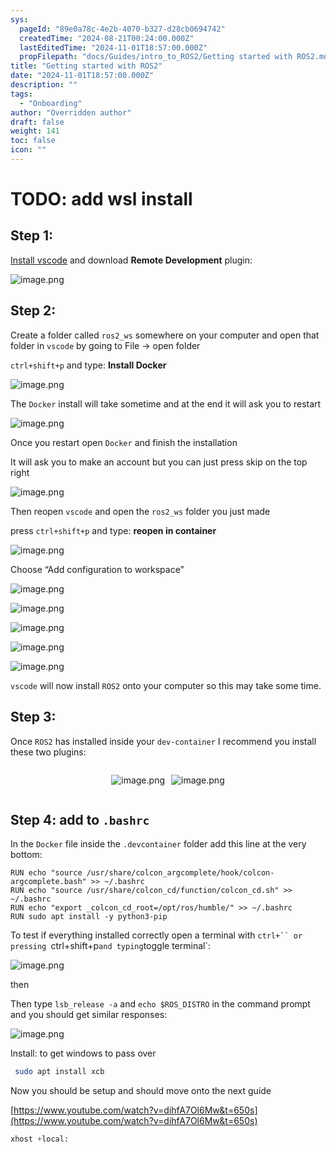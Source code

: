 ```yaml
---
sys:
  pageId: "89e0a78c-4e2b-4070-b327-d28cb0694742"
  createdTime: "2024-08-21T00:24:00.000Z"
  lastEditedTime: "2024-11-01T18:57:00.000Z"
  propFilepath: "docs/Guides/intro_to_ROS2/Getting started with ROS2.md"
title: "Getting started with ROS2"
date: "2024-11-01T18:57:00.000Z"
description: ""
tags:
  - "Onboarding"
author: "Overridden author"
draft: false
weight: 141
toc: false
icon: ""
---
```


# TODO: add wsl install

## Step 1:

[Install vscode](https://code.visualstudio.com/download) and download **Remote Development** plugin:

![image.png](https://prod-files-secure.s3.us-west-2.amazonaws.com/d518164a-d88e-44d1-a4ee-3adb3bd8bce0/efb52993-1881-4a40-b95e-6f020334f022/image.png?X-Amz-Algorithm=AWS4-HMAC-SHA256&X-Amz-Content-Sha256=UNSIGNED-PAYLOAD&X-Amz-Credential=ASIAZI2LB466UK2YUP5Z%2F20250402%2Fus-west-2%2Fs3%2Faws4_request&X-Amz-Date=20250402T061221Z&X-Amz-Expires=3600&X-Amz-Security-Token=IQoJb3JpZ2luX2VjEGUaCXVzLXdlc3QtMiJIMEYCIQCw7JnlBy4RbDeouWlWXi2pGNQ1veiuia1vln4ug2xDJQIhANJ2BVHYzbcB4AFL3ZM%2FT9p6YvqUWIypaQ5u0bJUjFJeKogECM7%2F%2F%2F%2F%2F%2F%2F%2F%2F%2FwEQABoMNjM3NDIzMTgzODA1Igw9QRP43Qb%2FALETZUcq3AM%2B4r%2FLP%2FeubntYjMq72jC3I4VuD6CWd6tdUq88aVkglKqNRZWIWmLREmiQLK9dXr7dexWRuAto4gkfRJrCrlaaRi40l%2FkPHW8M1HJRWkJTp97ZviQxJfhBOAMngTc9jfUcYCvvZU%2BzP3gSYHNbBbUOYH8a8HR5aFy3C%2FXNRR7ExYEtGe5UGS792GPqqeO9gyMcLj1PhkPF%2BGFTtSKK22LeY81LaD8R1Va7TbEwvQ5nlChJbOacZrrWgtxeWpF33wCovNR1TF4%2BQrTAmKlsHR1DW%2BKkdCxiDsKIRZcUBYS9CniOhKq3WCJJhPeic2jO7fuiMBzff1Tw1D0rJJ82VoyG5Z71ndJq3w8UWcDT29CCfBdiFKlWwrEtVeCvs2xjI5beMQahQ9oAlA21Wq2Ae5UbP%2F8QefPsNjRjnrLEoyxI4SbQZc6j7kHZxiuXM5%2F8yMFFiIxBMEa%2BRk%2FJDtNlSJqRtEJ0u182rHzkC8WdcOmEvxnmJ4VpN5HlAuUZPB5Mxk%2Bx2Q%2BMnUOfN1r020WTga%2FXwX4M4mwfPw4qrsqjPQi73pVHcXXWILZG80yBcbZYwpDlsIJPE9ld%2FydqxF8vBFx4cPDfBnHAzQK60BPcMAcIb4%2Fbh9iGOuKY7Rr8WjD9irO%2FBjqkAdsA0q2Z2iTeP9cG4sGgJd2ByOKbsh0s%2BjZrfNrBijiM76nEXHxYPNJKrOAhEuKB1a%2Ba5OpzYDX9cXetJQCafZ%2FCVMwIGD8z82v7l0HHwE3qu0xQlVva1XpMHdKQRarxZlXSyKgR2yATb9njHyJcs8LW95iPRMxWnTRcvBSUi9n9uNNYEw2GEXbYCJLS%2BTEJwqgBnEsHwDUTjFj94WWDAgDJzL%2Fc&X-Amz-Signature=e6f6710f70ed077f2cbaeb25c03433909f5c42bd6887f331d04fea0f71821cdd&X-Amz-SignedHeaders=host&x-id=GetObject)

## Step 2:

Create a folder called `ros2_ws` somewhere on your computer and open that folder in `vscode` by going to File → open folder 

`ctrl+shift+p` and type: **Install Docker**

![image.png](https://prod-files-secure.s3.us-west-2.amazonaws.com/d518164a-d88e-44d1-a4ee-3adb3bd8bce0/2269dc0e-1cd5-47ff-bceb-c04ad9b2eab0/image.png?X-Amz-Algorithm=AWS4-HMAC-SHA256&X-Amz-Content-Sha256=UNSIGNED-PAYLOAD&X-Amz-Credential=ASIAZI2LB466UK2YUP5Z%2F20250402%2Fus-west-2%2Fs3%2Faws4_request&X-Amz-Date=20250402T061221Z&X-Amz-Expires=3600&X-Amz-Security-Token=IQoJb3JpZ2luX2VjEGUaCXVzLXdlc3QtMiJIMEYCIQCw7JnlBy4RbDeouWlWXi2pGNQ1veiuia1vln4ug2xDJQIhANJ2BVHYzbcB4AFL3ZM%2FT9p6YvqUWIypaQ5u0bJUjFJeKogECM7%2F%2F%2F%2F%2F%2F%2F%2F%2F%2FwEQABoMNjM3NDIzMTgzODA1Igw9QRP43Qb%2FALETZUcq3AM%2B4r%2FLP%2FeubntYjMq72jC3I4VuD6CWd6tdUq88aVkglKqNRZWIWmLREmiQLK9dXr7dexWRuAto4gkfRJrCrlaaRi40l%2FkPHW8M1HJRWkJTp97ZviQxJfhBOAMngTc9jfUcYCvvZU%2BzP3gSYHNbBbUOYH8a8HR5aFy3C%2FXNRR7ExYEtGe5UGS792GPqqeO9gyMcLj1PhkPF%2BGFTtSKK22LeY81LaD8R1Va7TbEwvQ5nlChJbOacZrrWgtxeWpF33wCovNR1TF4%2BQrTAmKlsHR1DW%2BKkdCxiDsKIRZcUBYS9CniOhKq3WCJJhPeic2jO7fuiMBzff1Tw1D0rJJ82VoyG5Z71ndJq3w8UWcDT29CCfBdiFKlWwrEtVeCvs2xjI5beMQahQ9oAlA21Wq2Ae5UbP%2F8QefPsNjRjnrLEoyxI4SbQZc6j7kHZxiuXM5%2F8yMFFiIxBMEa%2BRk%2FJDtNlSJqRtEJ0u182rHzkC8WdcOmEvxnmJ4VpN5HlAuUZPB5Mxk%2Bx2Q%2BMnUOfN1r020WTga%2FXwX4M4mwfPw4qrsqjPQi73pVHcXXWILZG80yBcbZYwpDlsIJPE9ld%2FydqxF8vBFx4cPDfBnHAzQK60BPcMAcIb4%2Fbh9iGOuKY7Rr8WjD9irO%2FBjqkAdsA0q2Z2iTeP9cG4sGgJd2ByOKbsh0s%2BjZrfNrBijiM76nEXHxYPNJKrOAhEuKB1a%2Ba5OpzYDX9cXetJQCafZ%2FCVMwIGD8z82v7l0HHwE3qu0xQlVva1XpMHdKQRarxZlXSyKgR2yATb9njHyJcs8LW95iPRMxWnTRcvBSUi9n9uNNYEw2GEXbYCJLS%2BTEJwqgBnEsHwDUTjFj94WWDAgDJzL%2Fc&X-Amz-Signature=6657879b4ab9b4d8b87836fbb5f588bf9be30b476195314bc94e5cf5d69c3e29&X-Amz-SignedHeaders=host&x-id=GetObject)

The `Docker` install will take sometime and at the end it will ask you to restart

![image.png](https://prod-files-secure.s3.us-west-2.amazonaws.com/d518164a-d88e-44d1-a4ee-3adb3bd8bce0/ed233f78-be33-4b1f-b89c-9c346c0e961e/image.png?X-Amz-Algorithm=AWS4-HMAC-SHA256&X-Amz-Content-Sha256=UNSIGNED-PAYLOAD&X-Amz-Credential=ASIAZI2LB466UK2YUP5Z%2F20250402%2Fus-west-2%2Fs3%2Faws4_request&X-Amz-Date=20250402T061221Z&X-Amz-Expires=3600&X-Amz-Security-Token=IQoJb3JpZ2luX2VjEGUaCXVzLXdlc3QtMiJIMEYCIQCw7JnlBy4RbDeouWlWXi2pGNQ1veiuia1vln4ug2xDJQIhANJ2BVHYzbcB4AFL3ZM%2FT9p6YvqUWIypaQ5u0bJUjFJeKogECM7%2F%2F%2F%2F%2F%2F%2F%2F%2F%2FwEQABoMNjM3NDIzMTgzODA1Igw9QRP43Qb%2FALETZUcq3AM%2B4r%2FLP%2FeubntYjMq72jC3I4VuD6CWd6tdUq88aVkglKqNRZWIWmLREmiQLK9dXr7dexWRuAto4gkfRJrCrlaaRi40l%2FkPHW8M1HJRWkJTp97ZviQxJfhBOAMngTc9jfUcYCvvZU%2BzP3gSYHNbBbUOYH8a8HR5aFy3C%2FXNRR7ExYEtGe5UGS792GPqqeO9gyMcLj1PhkPF%2BGFTtSKK22LeY81LaD8R1Va7TbEwvQ5nlChJbOacZrrWgtxeWpF33wCovNR1TF4%2BQrTAmKlsHR1DW%2BKkdCxiDsKIRZcUBYS9CniOhKq3WCJJhPeic2jO7fuiMBzff1Tw1D0rJJ82VoyG5Z71ndJq3w8UWcDT29CCfBdiFKlWwrEtVeCvs2xjI5beMQahQ9oAlA21Wq2Ae5UbP%2F8QefPsNjRjnrLEoyxI4SbQZc6j7kHZxiuXM5%2F8yMFFiIxBMEa%2BRk%2FJDtNlSJqRtEJ0u182rHzkC8WdcOmEvxnmJ4VpN5HlAuUZPB5Mxk%2Bx2Q%2BMnUOfN1r020WTga%2FXwX4M4mwfPw4qrsqjPQi73pVHcXXWILZG80yBcbZYwpDlsIJPE9ld%2FydqxF8vBFx4cPDfBnHAzQK60BPcMAcIb4%2Fbh9iGOuKY7Rr8WjD9irO%2FBjqkAdsA0q2Z2iTeP9cG4sGgJd2ByOKbsh0s%2BjZrfNrBijiM76nEXHxYPNJKrOAhEuKB1a%2Ba5OpzYDX9cXetJQCafZ%2FCVMwIGD8z82v7l0HHwE3qu0xQlVva1XpMHdKQRarxZlXSyKgR2yATb9njHyJcs8LW95iPRMxWnTRcvBSUi9n9uNNYEw2GEXbYCJLS%2BTEJwqgBnEsHwDUTjFj94WWDAgDJzL%2Fc&X-Amz-Signature=a73a3d8473d2f62cf6dab81c4dc19de54c8294496f66a9cf18cbdba5251f8d73&X-Amz-SignedHeaders=host&x-id=GetObject)

Once you restart open `Docker` and finish the installation

It will ask you to make an account but you can just press skip on the top right

![image.png](https://prod-files-secure.s3.us-west-2.amazonaws.com/d518164a-d88e-44d1-a4ee-3adb3bd8bce0/21010ad9-1659-4fd9-9f59-9932a09b2a3d/image.png?X-Amz-Algorithm=AWS4-HMAC-SHA256&X-Amz-Content-Sha256=UNSIGNED-PAYLOAD&X-Amz-Credential=ASIAZI2LB466UK2YUP5Z%2F20250402%2Fus-west-2%2Fs3%2Faws4_request&X-Amz-Date=20250402T061221Z&X-Amz-Expires=3600&X-Amz-Security-Token=IQoJb3JpZ2luX2VjEGUaCXVzLXdlc3QtMiJIMEYCIQCw7JnlBy4RbDeouWlWXi2pGNQ1veiuia1vln4ug2xDJQIhANJ2BVHYzbcB4AFL3ZM%2FT9p6YvqUWIypaQ5u0bJUjFJeKogECM7%2F%2F%2F%2F%2F%2F%2F%2F%2F%2FwEQABoMNjM3NDIzMTgzODA1Igw9QRP43Qb%2FALETZUcq3AM%2B4r%2FLP%2FeubntYjMq72jC3I4VuD6CWd6tdUq88aVkglKqNRZWIWmLREmiQLK9dXr7dexWRuAto4gkfRJrCrlaaRi40l%2FkPHW8M1HJRWkJTp97ZviQxJfhBOAMngTc9jfUcYCvvZU%2BzP3gSYHNbBbUOYH8a8HR5aFy3C%2FXNRR7ExYEtGe5UGS792GPqqeO9gyMcLj1PhkPF%2BGFTtSKK22LeY81LaD8R1Va7TbEwvQ5nlChJbOacZrrWgtxeWpF33wCovNR1TF4%2BQrTAmKlsHR1DW%2BKkdCxiDsKIRZcUBYS9CniOhKq3WCJJhPeic2jO7fuiMBzff1Tw1D0rJJ82VoyG5Z71ndJq3w8UWcDT29CCfBdiFKlWwrEtVeCvs2xjI5beMQahQ9oAlA21Wq2Ae5UbP%2F8QefPsNjRjnrLEoyxI4SbQZc6j7kHZxiuXM5%2F8yMFFiIxBMEa%2BRk%2FJDtNlSJqRtEJ0u182rHzkC8WdcOmEvxnmJ4VpN5HlAuUZPB5Mxk%2Bx2Q%2BMnUOfN1r020WTga%2FXwX4M4mwfPw4qrsqjPQi73pVHcXXWILZG80yBcbZYwpDlsIJPE9ld%2FydqxF8vBFx4cPDfBnHAzQK60BPcMAcIb4%2Fbh9iGOuKY7Rr8WjD9irO%2FBjqkAdsA0q2Z2iTeP9cG4sGgJd2ByOKbsh0s%2BjZrfNrBijiM76nEXHxYPNJKrOAhEuKB1a%2Ba5OpzYDX9cXetJQCafZ%2FCVMwIGD8z82v7l0HHwE3qu0xQlVva1XpMHdKQRarxZlXSyKgR2yATb9njHyJcs8LW95iPRMxWnTRcvBSUi9n9uNNYEw2GEXbYCJLS%2BTEJwqgBnEsHwDUTjFj94WWDAgDJzL%2Fc&X-Amz-Signature=b734e9c58ee0d5a15367e3d4f71fd6a41d6a97d7a0b7960ac1d67ff71c71f274&X-Amz-SignedHeaders=host&x-id=GetObject)

Then reopen `vscode` and open the `ros2_ws` folder you just made

press `ctrl+shift+p` and type: **reopen in container**

![image.png](https://prod-files-secure.s3.us-west-2.amazonaws.com/d518164a-d88e-44d1-a4ee-3adb3bd8bce0/4e93b8c2-41ad-488c-8095-c74205196118/image.png?X-Amz-Algorithm=AWS4-HMAC-SHA256&X-Amz-Content-Sha256=UNSIGNED-PAYLOAD&X-Amz-Credential=ASIAZI2LB466UK2YUP5Z%2F20250402%2Fus-west-2%2Fs3%2Faws4_request&X-Amz-Date=20250402T061221Z&X-Amz-Expires=3600&X-Amz-Security-Token=IQoJb3JpZ2luX2VjEGUaCXVzLXdlc3QtMiJIMEYCIQCw7JnlBy4RbDeouWlWXi2pGNQ1veiuia1vln4ug2xDJQIhANJ2BVHYzbcB4AFL3ZM%2FT9p6YvqUWIypaQ5u0bJUjFJeKogECM7%2F%2F%2F%2F%2F%2F%2F%2F%2F%2FwEQABoMNjM3NDIzMTgzODA1Igw9QRP43Qb%2FALETZUcq3AM%2B4r%2FLP%2FeubntYjMq72jC3I4VuD6CWd6tdUq88aVkglKqNRZWIWmLREmiQLK9dXr7dexWRuAto4gkfRJrCrlaaRi40l%2FkPHW8M1HJRWkJTp97ZviQxJfhBOAMngTc9jfUcYCvvZU%2BzP3gSYHNbBbUOYH8a8HR5aFy3C%2FXNRR7ExYEtGe5UGS792GPqqeO9gyMcLj1PhkPF%2BGFTtSKK22LeY81LaD8R1Va7TbEwvQ5nlChJbOacZrrWgtxeWpF33wCovNR1TF4%2BQrTAmKlsHR1DW%2BKkdCxiDsKIRZcUBYS9CniOhKq3WCJJhPeic2jO7fuiMBzff1Tw1D0rJJ82VoyG5Z71ndJq3w8UWcDT29CCfBdiFKlWwrEtVeCvs2xjI5beMQahQ9oAlA21Wq2Ae5UbP%2F8QefPsNjRjnrLEoyxI4SbQZc6j7kHZxiuXM5%2F8yMFFiIxBMEa%2BRk%2FJDtNlSJqRtEJ0u182rHzkC8WdcOmEvxnmJ4VpN5HlAuUZPB5Mxk%2Bx2Q%2BMnUOfN1r020WTga%2FXwX4M4mwfPw4qrsqjPQi73pVHcXXWILZG80yBcbZYwpDlsIJPE9ld%2FydqxF8vBFx4cPDfBnHAzQK60BPcMAcIb4%2Fbh9iGOuKY7Rr8WjD9irO%2FBjqkAdsA0q2Z2iTeP9cG4sGgJd2ByOKbsh0s%2BjZrfNrBijiM76nEXHxYPNJKrOAhEuKB1a%2Ba5OpzYDX9cXetJQCafZ%2FCVMwIGD8z82v7l0HHwE3qu0xQlVva1XpMHdKQRarxZlXSyKgR2yATb9njHyJcs8LW95iPRMxWnTRcvBSUi9n9uNNYEw2GEXbYCJLS%2BTEJwqgBnEsHwDUTjFj94WWDAgDJzL%2Fc&X-Amz-Signature=79a30cfd7473bc216ceb2e468b6743560ab1dbfc45cf2de80085736e5868c0f6&X-Amz-SignedHeaders=host&x-id=GetObject)

Choose “Add configuration to workspace”

![image.png](https://prod-files-secure.s3.us-west-2.amazonaws.com/d518164a-d88e-44d1-a4ee-3adb3bd8bce0/9560b282-5060-4989-ba37-97e7b2c22476/image.png?X-Amz-Algorithm=AWS4-HMAC-SHA256&X-Amz-Content-Sha256=UNSIGNED-PAYLOAD&X-Amz-Credential=ASIAZI2LB466UK2YUP5Z%2F20250402%2Fus-west-2%2Fs3%2Faws4_request&X-Amz-Date=20250402T061221Z&X-Amz-Expires=3600&X-Amz-Security-Token=IQoJb3JpZ2luX2VjEGUaCXVzLXdlc3QtMiJIMEYCIQCw7JnlBy4RbDeouWlWXi2pGNQ1veiuia1vln4ug2xDJQIhANJ2BVHYzbcB4AFL3ZM%2FT9p6YvqUWIypaQ5u0bJUjFJeKogECM7%2F%2F%2F%2F%2F%2F%2F%2F%2F%2FwEQABoMNjM3NDIzMTgzODA1Igw9QRP43Qb%2FALETZUcq3AM%2B4r%2FLP%2FeubntYjMq72jC3I4VuD6CWd6tdUq88aVkglKqNRZWIWmLREmiQLK9dXr7dexWRuAto4gkfRJrCrlaaRi40l%2FkPHW8M1HJRWkJTp97ZviQxJfhBOAMngTc9jfUcYCvvZU%2BzP3gSYHNbBbUOYH8a8HR5aFy3C%2FXNRR7ExYEtGe5UGS792GPqqeO9gyMcLj1PhkPF%2BGFTtSKK22LeY81LaD8R1Va7TbEwvQ5nlChJbOacZrrWgtxeWpF33wCovNR1TF4%2BQrTAmKlsHR1DW%2BKkdCxiDsKIRZcUBYS9CniOhKq3WCJJhPeic2jO7fuiMBzff1Tw1D0rJJ82VoyG5Z71ndJq3w8UWcDT29CCfBdiFKlWwrEtVeCvs2xjI5beMQahQ9oAlA21Wq2Ae5UbP%2F8QefPsNjRjnrLEoyxI4SbQZc6j7kHZxiuXM5%2F8yMFFiIxBMEa%2BRk%2FJDtNlSJqRtEJ0u182rHzkC8WdcOmEvxnmJ4VpN5HlAuUZPB5Mxk%2Bx2Q%2BMnUOfN1r020WTga%2FXwX4M4mwfPw4qrsqjPQi73pVHcXXWILZG80yBcbZYwpDlsIJPE9ld%2FydqxF8vBFx4cPDfBnHAzQK60BPcMAcIb4%2Fbh9iGOuKY7Rr8WjD9irO%2FBjqkAdsA0q2Z2iTeP9cG4sGgJd2ByOKbsh0s%2BjZrfNrBijiM76nEXHxYPNJKrOAhEuKB1a%2Ba5OpzYDX9cXetJQCafZ%2FCVMwIGD8z82v7l0HHwE3qu0xQlVva1XpMHdKQRarxZlXSyKgR2yATb9njHyJcs8LW95iPRMxWnTRcvBSUi9n9uNNYEw2GEXbYCJLS%2BTEJwqgBnEsHwDUTjFj94WWDAgDJzL%2Fc&X-Amz-Signature=f06fdc7ecd1762dc579bfe56edbb1facab538bd122ef3a61cade3656d7311066&X-Amz-SignedHeaders=host&x-id=GetObject)

![image.png](https://prod-files-secure.s3.us-west-2.amazonaws.com/d518164a-d88e-44d1-a4ee-3adb3bd8bce0/2ee63f81-886b-48e8-a553-dc6e5eac99e4/image.png?X-Amz-Algorithm=AWS4-HMAC-SHA256&X-Amz-Content-Sha256=UNSIGNED-PAYLOAD&X-Amz-Credential=ASIAZI2LB466UK2YUP5Z%2F20250402%2Fus-west-2%2Fs3%2Faws4_request&X-Amz-Date=20250402T061221Z&X-Amz-Expires=3600&X-Amz-Security-Token=IQoJb3JpZ2luX2VjEGUaCXVzLXdlc3QtMiJIMEYCIQCw7JnlBy4RbDeouWlWXi2pGNQ1veiuia1vln4ug2xDJQIhANJ2BVHYzbcB4AFL3ZM%2FT9p6YvqUWIypaQ5u0bJUjFJeKogECM7%2F%2F%2F%2F%2F%2F%2F%2F%2F%2FwEQABoMNjM3NDIzMTgzODA1Igw9QRP43Qb%2FALETZUcq3AM%2B4r%2FLP%2FeubntYjMq72jC3I4VuD6CWd6tdUq88aVkglKqNRZWIWmLREmiQLK9dXr7dexWRuAto4gkfRJrCrlaaRi40l%2FkPHW8M1HJRWkJTp97ZviQxJfhBOAMngTc9jfUcYCvvZU%2BzP3gSYHNbBbUOYH8a8HR5aFy3C%2FXNRR7ExYEtGe5UGS792GPqqeO9gyMcLj1PhkPF%2BGFTtSKK22LeY81LaD8R1Va7TbEwvQ5nlChJbOacZrrWgtxeWpF33wCovNR1TF4%2BQrTAmKlsHR1DW%2BKkdCxiDsKIRZcUBYS9CniOhKq3WCJJhPeic2jO7fuiMBzff1Tw1D0rJJ82VoyG5Z71ndJq3w8UWcDT29CCfBdiFKlWwrEtVeCvs2xjI5beMQahQ9oAlA21Wq2Ae5UbP%2F8QefPsNjRjnrLEoyxI4SbQZc6j7kHZxiuXM5%2F8yMFFiIxBMEa%2BRk%2FJDtNlSJqRtEJ0u182rHzkC8WdcOmEvxnmJ4VpN5HlAuUZPB5Mxk%2Bx2Q%2BMnUOfN1r020WTga%2FXwX4M4mwfPw4qrsqjPQi73pVHcXXWILZG80yBcbZYwpDlsIJPE9ld%2FydqxF8vBFx4cPDfBnHAzQK60BPcMAcIb4%2Fbh9iGOuKY7Rr8WjD9irO%2FBjqkAdsA0q2Z2iTeP9cG4sGgJd2ByOKbsh0s%2BjZrfNrBijiM76nEXHxYPNJKrOAhEuKB1a%2Ba5OpzYDX9cXetJQCafZ%2FCVMwIGD8z82v7l0HHwE3qu0xQlVva1XpMHdKQRarxZlXSyKgR2yATb9njHyJcs8LW95iPRMxWnTRcvBSUi9n9uNNYEw2GEXbYCJLS%2BTEJwqgBnEsHwDUTjFj94WWDAgDJzL%2Fc&X-Amz-Signature=4ff813ed9f527f6b5cae0d11fb00ff0346b879a13e7a25a5e8d39beed8b73f7d&X-Amz-SignedHeaders=host&x-id=GetObject)

![image.png](https://prod-files-secure.s3.us-west-2.amazonaws.com/d518164a-d88e-44d1-a4ee-3adb3bd8bce0/ae1580b2-b048-407e-aed9-b584224a7a04/image.png?X-Amz-Algorithm=AWS4-HMAC-SHA256&X-Amz-Content-Sha256=UNSIGNED-PAYLOAD&X-Amz-Credential=ASIAZI2LB466UK2YUP5Z%2F20250402%2Fus-west-2%2Fs3%2Faws4_request&X-Amz-Date=20250402T061221Z&X-Amz-Expires=3600&X-Amz-Security-Token=IQoJb3JpZ2luX2VjEGUaCXVzLXdlc3QtMiJIMEYCIQCw7JnlBy4RbDeouWlWXi2pGNQ1veiuia1vln4ug2xDJQIhANJ2BVHYzbcB4AFL3ZM%2FT9p6YvqUWIypaQ5u0bJUjFJeKogECM7%2F%2F%2F%2F%2F%2F%2F%2F%2F%2FwEQABoMNjM3NDIzMTgzODA1Igw9QRP43Qb%2FALETZUcq3AM%2B4r%2FLP%2FeubntYjMq72jC3I4VuD6CWd6tdUq88aVkglKqNRZWIWmLREmiQLK9dXr7dexWRuAto4gkfRJrCrlaaRi40l%2FkPHW8M1HJRWkJTp97ZviQxJfhBOAMngTc9jfUcYCvvZU%2BzP3gSYHNbBbUOYH8a8HR5aFy3C%2FXNRR7ExYEtGe5UGS792GPqqeO9gyMcLj1PhkPF%2BGFTtSKK22LeY81LaD8R1Va7TbEwvQ5nlChJbOacZrrWgtxeWpF33wCovNR1TF4%2BQrTAmKlsHR1DW%2BKkdCxiDsKIRZcUBYS9CniOhKq3WCJJhPeic2jO7fuiMBzff1Tw1D0rJJ82VoyG5Z71ndJq3w8UWcDT29CCfBdiFKlWwrEtVeCvs2xjI5beMQahQ9oAlA21Wq2Ae5UbP%2F8QefPsNjRjnrLEoyxI4SbQZc6j7kHZxiuXM5%2F8yMFFiIxBMEa%2BRk%2FJDtNlSJqRtEJ0u182rHzkC8WdcOmEvxnmJ4VpN5HlAuUZPB5Mxk%2Bx2Q%2BMnUOfN1r020WTga%2FXwX4M4mwfPw4qrsqjPQi73pVHcXXWILZG80yBcbZYwpDlsIJPE9ld%2FydqxF8vBFx4cPDfBnHAzQK60BPcMAcIb4%2Fbh9iGOuKY7Rr8WjD9irO%2FBjqkAdsA0q2Z2iTeP9cG4sGgJd2ByOKbsh0s%2BjZrfNrBijiM76nEXHxYPNJKrOAhEuKB1a%2Ba5OpzYDX9cXetJQCafZ%2FCVMwIGD8z82v7l0HHwE3qu0xQlVva1XpMHdKQRarxZlXSyKgR2yATb9njHyJcs8LW95iPRMxWnTRcvBSUi9n9uNNYEw2GEXbYCJLS%2BTEJwqgBnEsHwDUTjFj94WWDAgDJzL%2Fc&X-Amz-Signature=b6d2455e83fe90f41fa06edc6fd25c69104daa378a22f55be6c56077bf9fb813&X-Amz-SignedHeaders=host&x-id=GetObject)

![image.png](https://prod-files-secure.s3.us-west-2.amazonaws.com/d518164a-d88e-44d1-a4ee-3adb3bd8bce0/53255b28-f75e-430f-b9e3-c0ac8577e42b/image.png?X-Amz-Algorithm=AWS4-HMAC-SHA256&X-Amz-Content-Sha256=UNSIGNED-PAYLOAD&X-Amz-Credential=ASIAZI2LB466UK2YUP5Z%2F20250402%2Fus-west-2%2Fs3%2Faws4_request&X-Amz-Date=20250402T061221Z&X-Amz-Expires=3600&X-Amz-Security-Token=IQoJb3JpZ2luX2VjEGUaCXVzLXdlc3QtMiJIMEYCIQCw7JnlBy4RbDeouWlWXi2pGNQ1veiuia1vln4ug2xDJQIhANJ2BVHYzbcB4AFL3ZM%2FT9p6YvqUWIypaQ5u0bJUjFJeKogECM7%2F%2F%2F%2F%2F%2F%2F%2F%2F%2FwEQABoMNjM3NDIzMTgzODA1Igw9QRP43Qb%2FALETZUcq3AM%2B4r%2FLP%2FeubntYjMq72jC3I4VuD6CWd6tdUq88aVkglKqNRZWIWmLREmiQLK9dXr7dexWRuAto4gkfRJrCrlaaRi40l%2FkPHW8M1HJRWkJTp97ZviQxJfhBOAMngTc9jfUcYCvvZU%2BzP3gSYHNbBbUOYH8a8HR5aFy3C%2FXNRR7ExYEtGe5UGS792GPqqeO9gyMcLj1PhkPF%2BGFTtSKK22LeY81LaD8R1Va7TbEwvQ5nlChJbOacZrrWgtxeWpF33wCovNR1TF4%2BQrTAmKlsHR1DW%2BKkdCxiDsKIRZcUBYS9CniOhKq3WCJJhPeic2jO7fuiMBzff1Tw1D0rJJ82VoyG5Z71ndJq3w8UWcDT29CCfBdiFKlWwrEtVeCvs2xjI5beMQahQ9oAlA21Wq2Ae5UbP%2F8QefPsNjRjnrLEoyxI4SbQZc6j7kHZxiuXM5%2F8yMFFiIxBMEa%2BRk%2FJDtNlSJqRtEJ0u182rHzkC8WdcOmEvxnmJ4VpN5HlAuUZPB5Mxk%2Bx2Q%2BMnUOfN1r020WTga%2FXwX4M4mwfPw4qrsqjPQi73pVHcXXWILZG80yBcbZYwpDlsIJPE9ld%2FydqxF8vBFx4cPDfBnHAzQK60BPcMAcIb4%2Fbh9iGOuKY7Rr8WjD9irO%2FBjqkAdsA0q2Z2iTeP9cG4sGgJd2ByOKbsh0s%2BjZrfNrBijiM76nEXHxYPNJKrOAhEuKB1a%2Ba5OpzYDX9cXetJQCafZ%2FCVMwIGD8z82v7l0HHwE3qu0xQlVva1XpMHdKQRarxZlXSyKgR2yATb9njHyJcs8LW95iPRMxWnTRcvBSUi9n9uNNYEw2GEXbYCJLS%2BTEJwqgBnEsHwDUTjFj94WWDAgDJzL%2Fc&X-Amz-Signature=5ae3d75f85fb425ddced583117e8d63aa69dce415fcc2f6fdcb0c6f61c1d6137&X-Amz-SignedHeaders=host&x-id=GetObject)

![image.png](https://prod-files-secure.s3.us-west-2.amazonaws.com/d518164a-d88e-44d1-a4ee-3adb3bd8bce0/7c562767-5af9-4ffb-97d1-327bcdf4ee00/image.png?X-Amz-Algorithm=AWS4-HMAC-SHA256&X-Amz-Content-Sha256=UNSIGNED-PAYLOAD&X-Amz-Credential=ASIAZI2LB466UK2YUP5Z%2F20250402%2Fus-west-2%2Fs3%2Faws4_request&X-Amz-Date=20250402T061221Z&X-Amz-Expires=3600&X-Amz-Security-Token=IQoJb3JpZ2luX2VjEGUaCXVzLXdlc3QtMiJIMEYCIQCw7JnlBy4RbDeouWlWXi2pGNQ1veiuia1vln4ug2xDJQIhANJ2BVHYzbcB4AFL3ZM%2FT9p6YvqUWIypaQ5u0bJUjFJeKogECM7%2F%2F%2F%2F%2F%2F%2F%2F%2F%2FwEQABoMNjM3NDIzMTgzODA1Igw9QRP43Qb%2FALETZUcq3AM%2B4r%2FLP%2FeubntYjMq72jC3I4VuD6CWd6tdUq88aVkglKqNRZWIWmLREmiQLK9dXr7dexWRuAto4gkfRJrCrlaaRi40l%2FkPHW8M1HJRWkJTp97ZviQxJfhBOAMngTc9jfUcYCvvZU%2BzP3gSYHNbBbUOYH8a8HR5aFy3C%2FXNRR7ExYEtGe5UGS792GPqqeO9gyMcLj1PhkPF%2BGFTtSKK22LeY81LaD8R1Va7TbEwvQ5nlChJbOacZrrWgtxeWpF33wCovNR1TF4%2BQrTAmKlsHR1DW%2BKkdCxiDsKIRZcUBYS9CniOhKq3WCJJhPeic2jO7fuiMBzff1Tw1D0rJJ82VoyG5Z71ndJq3w8UWcDT29CCfBdiFKlWwrEtVeCvs2xjI5beMQahQ9oAlA21Wq2Ae5UbP%2F8QefPsNjRjnrLEoyxI4SbQZc6j7kHZxiuXM5%2F8yMFFiIxBMEa%2BRk%2FJDtNlSJqRtEJ0u182rHzkC8WdcOmEvxnmJ4VpN5HlAuUZPB5Mxk%2Bx2Q%2BMnUOfN1r020WTga%2FXwX4M4mwfPw4qrsqjPQi73pVHcXXWILZG80yBcbZYwpDlsIJPE9ld%2FydqxF8vBFx4cPDfBnHAzQK60BPcMAcIb4%2Fbh9iGOuKY7Rr8WjD9irO%2FBjqkAdsA0q2Z2iTeP9cG4sGgJd2ByOKbsh0s%2BjZrfNrBijiM76nEXHxYPNJKrOAhEuKB1a%2Ba5OpzYDX9cXetJQCafZ%2FCVMwIGD8z82v7l0HHwE3qu0xQlVva1XpMHdKQRarxZlXSyKgR2yATb9njHyJcs8LW95iPRMxWnTRcvBSUi9n9uNNYEw2GEXbYCJLS%2BTEJwqgBnEsHwDUTjFj94WWDAgDJzL%2Fc&X-Amz-Signature=a21fb88db73f0ddd9784a1bb237d8b8aa3d0b8e56c050605e1c9148300845e64&X-Amz-SignedHeaders=host&x-id=GetObject)

`vscode` will now install `ROS2` onto your computer so this may take some time.

## Step 3:

Once `ROS2` has installed inside your `dev-container` I recommend you install these two plugins:

<div style="display: flex;flex-direction: row; column-gap:10px; max-width: 630px;justify-content: center;">
<div>

![image.png](https://prod-files-secure.s3.us-west-2.amazonaws.com/d518164a-d88e-44d1-a4ee-3adb3bd8bce0/3fc3d550-5a54-4ba1-ba6b-faa01cdb7369/image.png?X-Amz-Algorithm=AWS4-HMAC-SHA256&X-Amz-Content-Sha256=UNSIGNED-PAYLOAD&X-Amz-Credential=ASIAZI2LB466WO56D2BQ%2F20250402%2Fus-west-2%2Fs3%2Faws4_request&X-Amz-Date=20250402T061227Z&X-Amz-Expires=3600&X-Amz-Security-Token=IQoJb3JpZ2luX2VjEGUaCXVzLXdlc3QtMiJGMEQCIBd0lvGBXOAQt%2FmnhlpxUSHDBqa0Vz72KeieJQJLT6ICAiAJj%2B7snnNAa7qnKcKRlBf8EK1680m2ctcNuEeZQ85ElSqIBAjO%2F%2F%2F%2F%2F%2F%2F%2F%2F%2F8BEAAaDDYzNzQyMzE4MzgwNSIM2eXCsdjmuxaC1vgWKtwDEFyGXxVvMoL2jd%2FVdUgCbFq0KdET3vh7XpJRIGQ9bI3aTeTelme8q8lc9nPOvo00RQ2YYbzyROS%2BWRgf3Q%2FK6wKpIO9ne4OmW8OBx81A29FnkzRu7SpCwARLIBkzm7P%2FrP82eYTqEulJZvUzFTr%2BEd5IKd1GWGXtX4yFrezua%2BqlhTgW75fsazREmOchBRBovjhk3UdSl0Vzx0O9LYpRjKadi6QR6i7AWWnkTx3dzaO0BXm3jwIo42aj7twRVL8ILvRJhMqamTZypLIkF3QXxLK%2F1O1zmnDoRz6zwJO2TDARYRKeXea56egJWqSKPDoAMLr3%2B2HXXo6f6MAagq7JR6vbCCfdk93lBTndnd1JSD%2BqI9aqzPAC4RQf2Dtb7UzXsPRTeeLE0L%2FkpEmZ1hhGrrQ3caFwseXfPsYhXQW0efBdp8N59Su9ghh%2F%2FvEXhXncxk6SB%2F%2Bq%2FcojW7jDeB2XjFt88cfLuBT7uPMB8OI%2F94cZy%2BfYql7n3Y7%2FfegOLw%2Fx%2BAx%2Fxkva94%2BPha8YeeHCJ2ma8qLSboZqRyDhOIOT%2FwGpFewLDuPgffL%2FnCSuUY4dM%2BE6aCIVvsI%2F6ukfVoKPq%2Biw7NvKExcCFHoNrTvn7WhpICnSAbT569BSmSMw%2BYqzvwY6pgHm7mr2nAUmKdzEsxuL9aw27G8cBjur7djxQfBmn8yJwKQBvKzwsbN%2FoQKYh8UfuI1NEkGK68U03QpjdlhTpGmOThYrHv%2FB9dnmbv3hkTqUHiSctwrWEO7hxLA6Am4VgN2olpyKfSYzcQ6xZ3lRsAZTP9bo7CLPfZq5EglghoFS109y376%2Fk0KkBKHUgER7tSuog9HgAFfG7cg4KHuSBAmN8BQuvAAZ&X-Amz-Signature=4e8755bb90ed70666eb0000e8032a118d858302d54488f631b81db604a5f8f82&X-Amz-SignedHeaders=host&x-id=GetObject)

</div>
<div>

![image.png](https://prod-files-secure.s3.us-west-2.amazonaws.com/d518164a-d88e-44d1-a4ee-3adb3bd8bce0/d994cc66-13c2-4093-a5a3-f84cf4601a82/image.png?X-Amz-Algorithm=AWS4-HMAC-SHA256&X-Amz-Content-Sha256=UNSIGNED-PAYLOAD&X-Amz-Credential=ASIAZI2LB466UOGVZGCZ%2F20250402%2Fus-west-2%2Fs3%2Faws4_request&X-Amz-Date=20250402T061228Z&X-Amz-Expires=3600&X-Amz-Security-Token=IQoJb3JpZ2luX2VjEGUaCXVzLXdlc3QtMiJIMEYCIQCfWQp%2BjyJkbJ%2F1q3G4RQWv7rv1dM9n5nkmFnQlTJjeAAIhAK1drqwMBgKCsciv5zBFTEAJZBX9Of5Uw7Xrso%2F2XAbOKogECM7%2F%2F%2F%2F%2F%2F%2F%2F%2F%2FwEQABoMNjM3NDIzMTgzODA1Igy%2BquE8d2dEfRkybiAq3AMd%2Bu1hIL87qyjFdEA9fdODC3KrHs%2FJ1jKl%2FW6I7vntKgTfmZxPY7s44UzIWOh%2FRS3XnZOhmKkNyU2ePYe8isEa7dj9ZT2uSmLVYzzbforqk5Z7c8ccViCf2iXRu6uK1ji3pwsgHqRl5KJk8nwdlMknYt%2Bi9tksROZKS5Ou8AtW6eN8GYGnIoIIaYTfZYyf0CHxFXPjSQig0%2FGzvabtj6qYwwtq0oszt8URbOgELq%2FOX2uSdYkYR99jemYaxfW5US9hluVBwCx7bc%2B1NeTSJ3%2FpgAvsUWtDcLyF5C1wWJ4KGYXYD3Hpbv7%2BMbz5VGpCk3nmYRzF51P3W7HFTqHJXhN5T7x0n9EPUgwErtSkP%2BlG0TVYljTvcjkpluSHxEk3YuJ3ky5XHYkK6R3oJd48sWsTkxc7vSxUM4eNef0pYOJYAN5KPyoR6d25TauDkNS5vPsOrGvGC7vSJUOSUAHX2Vu94PJlZeuWMXCcHUXAdSFGdn5ClFVOOnBZqQWQqfPf%2F308qYNH5fz7KepqEwSExwivgZxHJQ9nkIdJE4AbzDT%2Bg3wEeZdQ7sTu2tdqRY9zfIPGRoqwSZ%2BIGl%2Bqaf%2FiaEl6tbbG0aZfL4gUWSdfOjrCyld4rLLkL76HEnieHzDpirO%2FBjqkAVoUn5agtnmnXaWZ%2FwHox2VfzGzkL0l8UnCJi%2ByrHAxeDhc7boSZ8ypFz3oLo6sXPKjlLmbUOx5CKSp3Mjas7RnDAmUmNxS8%2B8f03vXuhc5vUpGtWDlZsr39w4P8eziPUxZ5y9l0zZnw4N%2FTMnG32gf0WhA%2BzQ8ZBWrfZ3igo4aUmqYFoM1KwYy%2BvO4jYwCXaZmGgkh4bWTJkjUA15AhV%2Fj1Ds0C&X-Amz-Signature=93cac2e65a9ea8c3206914e2b8c0e37652fddef005ca1dec6c3aee3df3694ced&X-Amz-SignedHeaders=host&x-id=GetObject)

</div>
</div>

## Step 4: add to `.bashrc`

In the `Docker` file inside the `.devcontainer` folder add this line at the very bottom: 

```docker
RUN echo "source /usr/share/colcon_argcomplete/hook/colcon-argcomplete.bash" >> ~/.bashrc
RUN echo "source /usr/share/colcon_cd/function/colcon_cd.sh" >> ~/.bashrc
RUN echo "export _colcon_cd_root=/opt/ros/humble/" >> ~/.bashrc
RUN sudo apt install -y python3-pip 
```

To test if everything installed correctly open a terminal with `ctrl+`` or pressing `ctrl+shift+p` and typing `toggle terminal`:

![image.png](https://prod-files-secure.s3.us-west-2.amazonaws.com/d518164a-d88e-44d1-a4ee-3adb3bd8bce0/6a4943d8-b04e-4c02-9a58-775f3384d1a5/image.png?X-Amz-Algorithm=AWS4-HMAC-SHA256&X-Amz-Content-Sha256=UNSIGNED-PAYLOAD&X-Amz-Credential=ASIAZI2LB466UK2YUP5Z%2F20250402%2Fus-west-2%2Fs3%2Faws4_request&X-Amz-Date=20250402T061221Z&X-Amz-Expires=3600&X-Amz-Security-Token=IQoJb3JpZ2luX2VjEGUaCXVzLXdlc3QtMiJIMEYCIQCw7JnlBy4RbDeouWlWXi2pGNQ1veiuia1vln4ug2xDJQIhANJ2BVHYzbcB4AFL3ZM%2FT9p6YvqUWIypaQ5u0bJUjFJeKogECM7%2F%2F%2F%2F%2F%2F%2F%2F%2F%2FwEQABoMNjM3NDIzMTgzODA1Igw9QRP43Qb%2FALETZUcq3AM%2B4r%2FLP%2FeubntYjMq72jC3I4VuD6CWd6tdUq88aVkglKqNRZWIWmLREmiQLK9dXr7dexWRuAto4gkfRJrCrlaaRi40l%2FkPHW8M1HJRWkJTp97ZviQxJfhBOAMngTc9jfUcYCvvZU%2BzP3gSYHNbBbUOYH8a8HR5aFy3C%2FXNRR7ExYEtGe5UGS792GPqqeO9gyMcLj1PhkPF%2BGFTtSKK22LeY81LaD8R1Va7TbEwvQ5nlChJbOacZrrWgtxeWpF33wCovNR1TF4%2BQrTAmKlsHR1DW%2BKkdCxiDsKIRZcUBYS9CniOhKq3WCJJhPeic2jO7fuiMBzff1Tw1D0rJJ82VoyG5Z71ndJq3w8UWcDT29CCfBdiFKlWwrEtVeCvs2xjI5beMQahQ9oAlA21Wq2Ae5UbP%2F8QefPsNjRjnrLEoyxI4SbQZc6j7kHZxiuXM5%2F8yMFFiIxBMEa%2BRk%2FJDtNlSJqRtEJ0u182rHzkC8WdcOmEvxnmJ4VpN5HlAuUZPB5Mxk%2Bx2Q%2BMnUOfN1r020WTga%2FXwX4M4mwfPw4qrsqjPQi73pVHcXXWILZG80yBcbZYwpDlsIJPE9ld%2FydqxF8vBFx4cPDfBnHAzQK60BPcMAcIb4%2Fbh9iGOuKY7Rr8WjD9irO%2FBjqkAdsA0q2Z2iTeP9cG4sGgJd2ByOKbsh0s%2BjZrfNrBijiM76nEXHxYPNJKrOAhEuKB1a%2Ba5OpzYDX9cXetJQCafZ%2FCVMwIGD8z82v7l0HHwE3qu0xQlVva1XpMHdKQRarxZlXSyKgR2yATb9njHyJcs8LW95iPRMxWnTRcvBSUi9n9uNNYEw2GEXbYCJLS%2BTEJwqgBnEsHwDUTjFj94WWDAgDJzL%2Fc&X-Amz-Signature=e110c3af6a1ae9200d0b0591f76ce1e57b8ce6c20172c368c52020e07d4da52c&X-Amz-SignedHeaders=host&x-id=GetObject)

then 

Then type `lsb_release -a` and `echo $ROS_DISTRO` in the command prompt and you should get similar responses:

![image.png](https://prod-files-secure.s3.us-west-2.amazonaws.com/d518164a-d88e-44d1-a4ee-3adb3bd8bce0/3e635dec-a805-4e85-8b9e-d000e5b71a4e/image.png?X-Amz-Algorithm=AWS4-HMAC-SHA256&X-Amz-Content-Sha256=UNSIGNED-PAYLOAD&X-Amz-Credential=ASIAZI2LB466UK2YUP5Z%2F20250402%2Fus-west-2%2Fs3%2Faws4_request&X-Amz-Date=20250402T061221Z&X-Amz-Expires=3600&X-Amz-Security-Token=IQoJb3JpZ2luX2VjEGUaCXVzLXdlc3QtMiJIMEYCIQCw7JnlBy4RbDeouWlWXi2pGNQ1veiuia1vln4ug2xDJQIhANJ2BVHYzbcB4AFL3ZM%2FT9p6YvqUWIypaQ5u0bJUjFJeKogECM7%2F%2F%2F%2F%2F%2F%2F%2F%2F%2FwEQABoMNjM3NDIzMTgzODA1Igw9QRP43Qb%2FALETZUcq3AM%2B4r%2FLP%2FeubntYjMq72jC3I4VuD6CWd6tdUq88aVkglKqNRZWIWmLREmiQLK9dXr7dexWRuAto4gkfRJrCrlaaRi40l%2FkPHW8M1HJRWkJTp97ZviQxJfhBOAMngTc9jfUcYCvvZU%2BzP3gSYHNbBbUOYH8a8HR5aFy3C%2FXNRR7ExYEtGe5UGS792GPqqeO9gyMcLj1PhkPF%2BGFTtSKK22LeY81LaD8R1Va7TbEwvQ5nlChJbOacZrrWgtxeWpF33wCovNR1TF4%2BQrTAmKlsHR1DW%2BKkdCxiDsKIRZcUBYS9CniOhKq3WCJJhPeic2jO7fuiMBzff1Tw1D0rJJ82VoyG5Z71ndJq3w8UWcDT29CCfBdiFKlWwrEtVeCvs2xjI5beMQahQ9oAlA21Wq2Ae5UbP%2F8QefPsNjRjnrLEoyxI4SbQZc6j7kHZxiuXM5%2F8yMFFiIxBMEa%2BRk%2FJDtNlSJqRtEJ0u182rHzkC8WdcOmEvxnmJ4VpN5HlAuUZPB5Mxk%2Bx2Q%2BMnUOfN1r020WTga%2FXwX4M4mwfPw4qrsqjPQi73pVHcXXWILZG80yBcbZYwpDlsIJPE9ld%2FydqxF8vBFx4cPDfBnHAzQK60BPcMAcIb4%2Fbh9iGOuKY7Rr8WjD9irO%2FBjqkAdsA0q2Z2iTeP9cG4sGgJd2ByOKbsh0s%2BjZrfNrBijiM76nEXHxYPNJKrOAhEuKB1a%2Ba5OpzYDX9cXetJQCafZ%2FCVMwIGD8z82v7l0HHwE3qu0xQlVva1XpMHdKQRarxZlXSyKgR2yATb9njHyJcs8LW95iPRMxWnTRcvBSUi9n9uNNYEw2GEXbYCJLS%2BTEJwqgBnEsHwDUTjFj94WWDAgDJzL%2Fc&X-Amz-Signature=02c514a41b7daa6c73fb6673a43a262b7a0e0bd5c4e3efca4659567dce920beb&X-Amz-SignedHeaders=host&x-id=GetObject)

Install:  to get windows to pass over

```bash
 sudo apt install xcb
```

Now you should be setup and should move onto the next guide 

[https://www.youtube.com/watch?v=dihfA7Ol6Mw&t=650s](https://www.youtube.com/watch?v=dihfA7Ol6Mw&t=650s)

```python
xhost +local:
```
